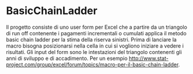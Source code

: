 BasicChainLadder
================
Il progetto consiste di uno  user form per Excel che a partire da un triangolo di 
run off contenente i pagamenti incrementali o cumulati applica 
il metodo basic chain ladder per la stima della riserva sinistri.
Prima di lanciare la macro bisogna posizionarsi nella cella in cui si vogliono iniziare a vedere i risultati.
Gli input del form sono le intestazioni del triangolo contenenti gli anni di sviluppo e di accadimento.
Per un esempio http://www.stat-project.com/group/excel/forum/topics/macro-per-il-basic-chain-ladder.
